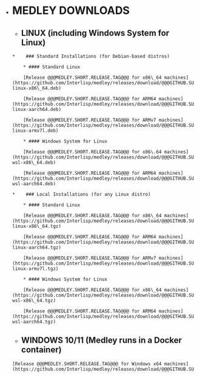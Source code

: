 *    # MEDLEY DOWNLOADS
 
     *    ## LINUX (including Windows System for Linux)

         *    ### Standard Installations (for Debian-based distros)

             * #### Standard Linux

             [Release @@@MEDLEY.SHORT.RELEASE.TAG@@@ for x86\_64 machines](https://github.com/Interlisp/medley/releases/download/@@@GITHUB.SUBDIR@@@/@@@FULL.RELEASE.FILENAME@@@-linux-x86\_64.deb)

             [Release @@@MEDLEY.SHORT.RELEASE.TAG@@@ for ARM64 machines](https://github.com/Interlisp/medley/releases/download/@@@GITHUB.SUBDIR@@@/@@@FULL.RELEASE.FILENAME@@@-linux-aarch64.deb)

             [Release @@@MEDLEY.SHORT.RELEASE.TAG@@@ for ARMv7 machines](https://github.com/Interlisp/medley/releases/download/@@@GITHUB.SUBDIR@@@/@@@FULL.RELEASE.FILENAME@@@-linux-armv7l.deb)

             * #### Windows System for Linux

             [Release @@@MEDLEY.SHORT.RELEASE.TAG@@@ for x86\.64 machines](https://github.com/Interlisp/medley/releases/download/@@@GITHUB.SUBDIR@@@/@@@FULL.RELEASE.FILENAME@@@-wsl-x86\_64.deb)

             [Release @@@MEDLEY.SHORT.RELEASE.TAG@@@ for ARM64 machines](https://github.com/Interlisp/medley/releases/download/@@@GITHUB.SUBDIR@@@/@@@FULL.RELEASE.FILENAME@@@-wsl-aarch64.deb)

         *    ### Local Installations (for any Linux distro)

             * #### Standard Linux

             [Release @@@MEDLEY.SHORT.RELEASE.TAG@@@ for x86\_64 machines](https://github.com/Interlisp/medley/releases/download/@@@GITHUB.SUBDIR@@@/@@@FULL.RELEASE.FILENAME@@@-linux-x86\_64.tgz)

             [Release @@@MEDLEY.SHORT.RELEASE.TAG@@@ for ARM64 machines](https://github.com/Interlisp/medley/releases/download/@@@GITHUB.SUBDIR@@@/@@@FULL.RELEASE.FILENAME@@@-linux-aarch64.tgz)

             [Release @@@MEDLEY.SHORT.RELEASE.TAG@@@ for ARMv7 machines](https://github.com/Interlisp/medley/releases/download/@@@GITHUB.SUBDIR@@@/@@@FULL.RELEASE.FILENAME@@@-linux-armv7l.tgz)

             * #### Windows System for Linux

             [Release @@@MEDLEY.SHORT.RELEASE.TAG@@@ for x86\_64 machines](https://github.com/Interlisp/medley/releases/download/@@@GITHUB.SUBDIR@@@/@@@FULL.RELEASE.FILENAME@@@-wsl-x86\_64.tgz)

             [Release @@@MEDLEY.SHORT.RELEASE.TAG@@@ for ARM64 machines](https://github.com/Interlisp/medley/releases/download/@@@GITHUB.SUBDIR@@@/@@@FULL.RELEASE.FILENAME@@@-wsl-aarch64.tgz)

     *    ## WINDOWS 10/11 (Medley runs in a Docker container)

         [Release @@@MEDLEY.SHORT.RELEASE.TAG@@@ for Windows x64 machines](https://github.com/Interlisp/medley/releases/download/@@@GITHUB.SUBDIR@@@/@@@WINDOWS.INSTALLER.FILENAME@@@)






